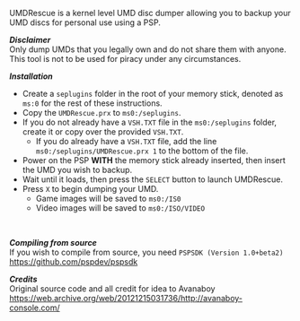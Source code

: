 UMDRescue is a kernel level UMD disc dumper allowing you to backup your UMD discs for personal use using a PSP.
<br/>

***Disclaimer*** <br/>
Only dump UMDs that you legally own and do not share them with anyone. <br/>
This tool is not to be used for piracy under any circumstances.
<br/>

***Installation*** <br/>
- Create a `seplugins` folder in the root of your memory stick, denoted as `ms:0` for the rest of these instructions.
- Copy the `UMDRescue.prx` to `ms0:/seplugins`.
- If you do not already have a `VSH.TXT` file in the `ms0:/seplugins` folder, create it or copy over the provided `VSH.TXT`.
  - If you do already have a `VSH.TXT` file, add the line `ms0:/seplugins/UMDRescue.prx 1` to the bottom of the file.
- Power on the PSP **WITH** the memory stick already inserted, then insert the UMD you wish to backup. 
- Wait until it loads, then press the `SELECT` button to launch UMDRescue.
- Press `X` to begin dumping your UMD.
  - Game images will be saved to `ms0:/IS0` 
  - Video images will be saved to `ms0:/ISO/VIDEO`
<br/>

***Compiling from source*** <br/>
If you wish to compile from source, you need `PSPSDK (Version 1.0+beta2)` https://github.com/pspdev/pspsdk
<br/>

***Credits*** <br/>
Original source code and all credit for idea to Avanaboy <br/>
https://web.archive.org/web/20121215031736/http://avanaboy-console.com/